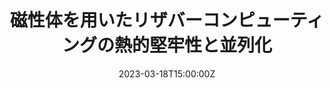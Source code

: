 ---
title: 磁性体を用いたリザバーコンピューティングの熱的堅牢性と並列化

event: 第70回応用物理学会春季学術講演会
event_url: 

location: 東京理科大学
summary: Oral talk / Domestic conference

# Talk start and end times.
#   End time can optionally be hidden by prefixing the line with `#`.
date: '2023-03-18T15:00:00Z'
all_day: true


authors: [小林海翔、 求幸年]
tags: [Recent, Oral, Domestic]

# Is this a featured talk? (true/false)
featured: false

---